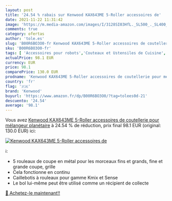 ```yaml
---
layout: post
title: '24.54 % rabais sur Kenwood KAX643ME 5-Roller accessoires de'
date: 2021-11-22 11:31:42
image: 'https://m.media-amazon.com/images/I/3128SI03HfL._SL500_._SL400_.jpg'
comments: true
category: ofertas
author: 'tole.es'
slug: 'B00R6BO3O0-fr Kenwood KAX643ME 5-Roller accessoires de coutellerie pour...'
sku: 'B00R6BO3O0-fr'
tags: [ 'Accessoires pour robots','Couteaux et Ustensiles de Cuisine','Cuisine et Maison','Petit électroménager','Pièces et accessoires pour petit électroménager','kenwood', ]
actualPrice: 98.1 EUR
currency: EUR
price: 98.1
comparePrice: 130.0 EUR
prodname: 'Kenwood KAX643ME 5-Roller accessoires de coutellerie pour mélangeur planétaire'
country: 'fr'
flag: '🇫🇷'
brand: 'Kenwood'
buyurl: 'https://www.amazon.fr/dp/B00R6BO3O0/?tag=tolees0d-21'
descuento: '24.54'
average: '98.1'
---
```


Vous avez [Kenwood KAX643ME 5-Roller accessoires de coutellerie pour mélangeur planétaire](https://www.amazon.fr/dp/B00R6BO3O0/?tag=tolees0d-21)  à  24.54 % de réduction, prix final  98.1 EUR (original: 130.0 EUR) ici:

[![Kenwood KAX643ME 5-Roller accessoires de](https://m.media-amazon.com/images/I/3128SI03HfL._SL500_._SL400_.jpg)](https://www.amazon.fr/dp/B00R6BO3O0/?tag=tolees0d-21)

ℹ️:

- 5 rouleaux de coupe en métal pour les morceaux fins et grands, fine et grande coupe, grille
- Cela fonctionne en continu
- Caillebotis à rouleaux pour gamme Kmix et Sense
- Le bol lui-même peut être utilisé comme un récipient de collecte

[🛒 Achetez-le maintenant!!](https://www.amazon.fr/dp/B00R6BO3O0/?tag=tolees0d-21)
